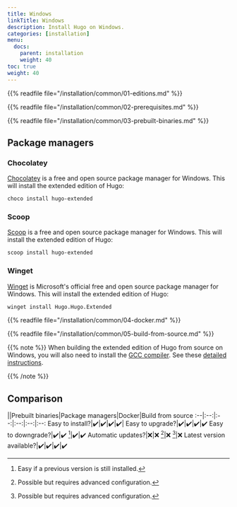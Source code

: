 ```yaml
---
title: Windows
linkTitle: Windows
description: Install Hugo on Windows.
categories: [installation]
menu:
  docs:
    parent: installation
    weight: 40
toc: true
weight: 40
---
```

{{% readfile file="/installation/common/01-editions.md" %}}

{{% readfile file="/installation/common/02-prerequisites.md" %}}

{{% readfile file="/installation/common/03-prebuilt-binaries.md" %}}

## Package managers

### Chocolatey

[Chocolatey] is a free and open source package manager for Windows. This will install the extended edition of Hugo:

```sh
choco install hugo-extended
```

[Chocolatey]: https://chocolatey.org/

### Scoop

[Scoop] is a free and open source package manager for Windows. This will install the extended edition of Hugo:

```sh
scoop install hugo-extended
```

[Scoop]: https://scoop.sh/

### Winget

[Winget] is Microsoft's official free and open source package manager for Windows. This will install the extended edition of Hugo:

```sh
winget install Hugo.Hugo.Extended
```

[Winget]: https://learn.microsoft.com/en-us/windows/package-manager/

{{% readfile file="/installation/common/04-docker.md" %}}

{{% readfile file="/installation/common/05-build-from-source.md" %}}

{{% note %}}
When building the extended edition of Hugo from source on Windows, you will also need to install the [GCC compiler]. See these [detailed instructions].

[detailed instructions]: https://discourse.gohugo.io/t/41370
[GCC compiler]: https://gcc.gnu.org/
{{% /note %}}

## Comparison

||Prebuilt binaries|Package managers|Docker|Build from source
:--|:--:|:--:|:--:|:--:|:--:
Easy to install?|:heavy_check_mark:|:heavy_check_mark:|:heavy_check_mark:|:heavy_check_mark:|
Easy to upgrade?|:heavy_check_mark:|:heavy_check_mark:|:heavy_check_mark:|:heavy_check_mark:
Easy to downgrade?|:heavy_check_mark:|:heavy_check_mark: [^2]|:heavy_check_mark:|:heavy_check_mark:
Automatic updates?|:x:|:x: [^1]|:x: [^1]|:x:
Latest version available?|:heavy_check_mark:|:heavy_check_mark:|:heavy_check_mark:|:heavy_check_mark:

[^1]: Possible but requires advanced configuration.
[^2]: Easy if a previous version is still installed.
